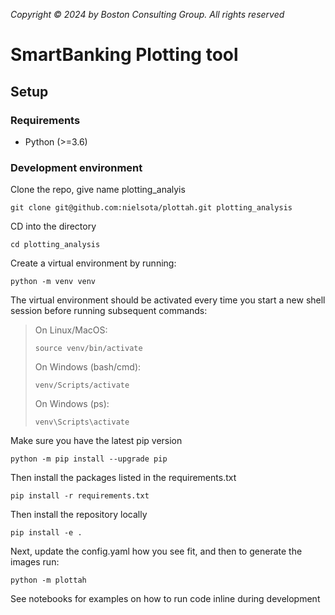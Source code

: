 *Copyright © 2024 by Boston Consulting Group. All rights reserved*
# SmartBanking Plotting tool

## Setup

### Requirements

* Python (>=3.6)

### Development environment

Clone the repo, give name plotting_analyis
```shell
git clone git@github.com:nielsota/plottah.git plotting_analysis
```

CD into the directory
```shell
cd plotting_analysis
```

Create a virtual environment by running:

```shell
python -m venv venv
```

The virtual environment should be activated every time you start a new shell session before running subsequent commands:

> On Linux/MacOS:
> ```shell
> source venv/bin/activate
> ```
> On Windows (bash/cmd):
> ```shell
> venv/Scripts/activate
> ```
> On Windows (ps):
> ```shell
> venv\Scripts\activate
> ```
Make sure you have the latest pip version
```shell
python -m pip install --upgrade pip
```

Then install the packages listed in the requirements.txt
```shell
pip install -r requirements.txt
```

Then install the repository locally
```shell
pip install -e .
```

Next, update the config.yaml how you see fit, and then to generate the images run:
```shell
python -m plottah
```

See notebooks for examples on how to run code inline during development

